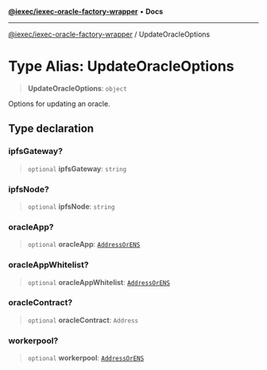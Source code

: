 [**@iexec/iexec-oracle-factory-wrapper**](../README.md) • **Docs**

***

[@iexec/iexec-oracle-factory-wrapper](../globals.md) / UpdateOracleOptions

# Type Alias: UpdateOracleOptions

> **UpdateOracleOptions**: `object`

Options for updating an oracle.

## Type declaration

### ipfsGateway?

> `optional` **ipfsGateway**: `string`

### ipfsNode?

> `optional` **ipfsNode**: `string`

### oracleApp?

> `optional` **oracleApp**: [`AddressOrENS`](AddressOrENS.md)

### oracleAppWhitelist?

> `optional` **oracleAppWhitelist**: [`AddressOrENS`](AddressOrENS.md)

### oracleContract?

> `optional` **oracleContract**: `Address`

### workerpool?

> `optional` **workerpool**: [`AddressOrENS`](AddressOrENS.md)
